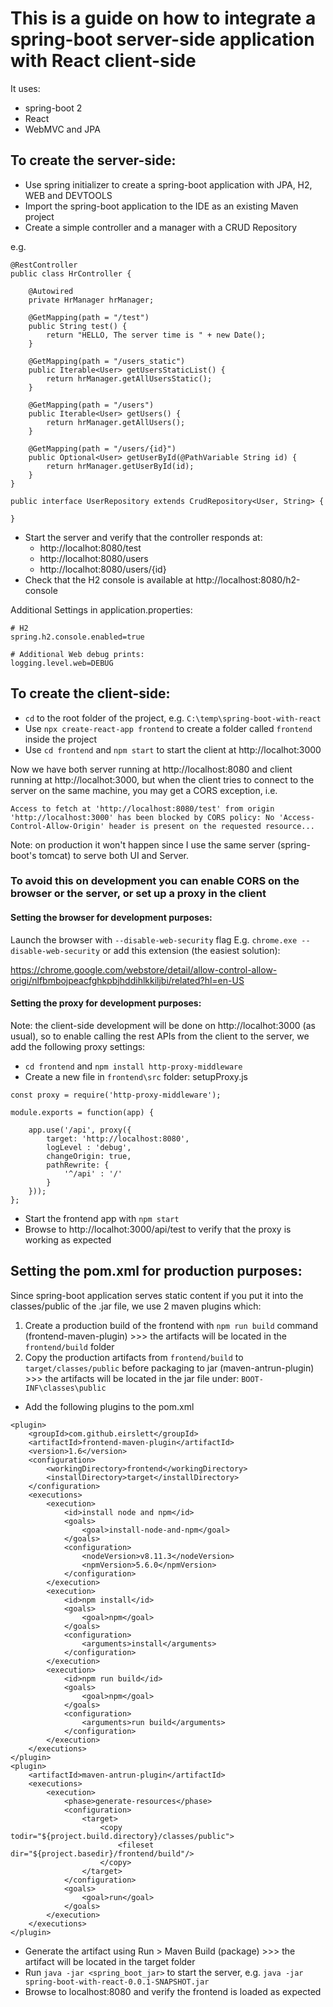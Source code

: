 # This is a guide on how to integrate a spring-boot server-side application with React client-side

It uses: 

- spring-boot 2
- React
- WebMVC and JPA

## To create the server-side:

- Use spring initializer to create a spring-boot application with JPA, H2, WEB and DEVTOOLS
- Import the spring-boot application to the IDE as an existing Maven project
- Create a simple controller and a manager with a CRUD Repository

e.g.
```
@RestController
public class HrController {

	@Autowired
	private HrManager hrManager;
	
	@GetMapping(path = "/test")
	public String test() {
		return "HELLO, The server time is " + new Date();
	}
	
	@GetMapping(path = "/users_static")
	public Iterable<User> getUsersStaticList() {
		return hrManager.getAllUsersStatic();
	}
	
	@GetMapping(path = "/users")
	public Iterable<User> getUsers() {
		return hrManager.getAllUsers();
	}
	
	@GetMapping(path = "/users/{id}")
	public Optional<User> getUserById(@PathVariable String id) {
		return hrManager.getUserById(id);
	}
}
```
```
public interface UserRepository extends CrudRepository<User, String> {

}
```

- Start the server and verify that the controller responds at:
	- http://localhot:8080/test
	- http://localhot:8080/users
	- http://localhot:8080/users/{id} 
- Check that the H2 console is available at http://localhost:8080/h2-console

Additional Settings in application.properties:
```
# H2
spring.h2.console.enabled=true

# Additional Web debug prints:
logging.level.web=DEBUG
```

## To create the client-side:

- `cd` to the root folder of the project, e.g. `C:\temp\spring-boot-with-react`
- Use `npx create-react-app frontend` to create a folder called `frontend` inside the project
- Use `cd frontend` and `npm start` to start the client at http://localhot:3000

Now we have both server running at http://localhost:8080 and client running at http://localhot:3000, but when the client tries to connect to the server on the same machine, you may get a CORS exception, i.e. 
```
Access to fetch at 'http://localhost:8080/test' from origin 'http://localhost:3000' has been blocked by CORS policy: No 'Access-Control-Allow-Origin' header is present on the requested resource...
```
Note: on production it won't happen since I use the same server (spring-boot's tomcat) to serve both UI and Server. 

### To avoid this on development you can enable CORS on the browser or the server, or set up a proxy in the client

#### Setting the browser for development purposes:
Launch the browser with `--disable-web-security` flag
E.g. `chrome.exe --disable-web-security`
or add this extension (the easiest solution):

https://chrome.google.com/webstore/detail/allow-control-allow-origi/nlfbmbojpeacfghkpbjhddihlkkiljbi/related?hl=en-US

#### Setting the proxy for development purposes:
Note: the client-side development will be done on http://localhot:3000 (as usual), so to enable calling the rest APIs from the client to the server, we add the following proxy settings:

- `cd frontend` and `npm install http-proxy-middleware`
- Create a new file in `frontend\src` folder: setupProxy.js

```
const proxy = require('http-proxy-middleware');

module.exports = function(app) {
	
	app.use('/api', proxy({
	    target: 'http://localhost:8080', 
	    logLevel : 'debug',
	    changeOrigin: true,
	    pathRewrite: {
	        '^/api' : '/'
	    }
	}));
};
```
- Start the frontend app with `npm start`
- Browse to http://localhot:3000/api/test to verify that the proxy is working as expected

## Setting the pom.xml for production purposes:
Since spring-boot application serves static content if you put it into the classes/public of the .jar file, we use 2 maven plugins which:
1. Create a production build of the frontend with `npm run build` command (frontend-maven-plugin) >>> the artifacts will be located in the `frontend/build` folder
2. Copy the production artifacts from `frontend/build` to `target/classes/public` before packaging to jar (maven-antrun-plugin) >>> the artifacts will be located in the jar file under: `BOOT-INF\classes\public`

- Add the following plugins to the pom.xml
```
<plugin>
    <groupId>com.github.eirslett</groupId>
    <artifactId>frontend-maven-plugin</artifactId>
    <version>1.6</version>
    <configuration>
        <workingDirectory>frontend</workingDirectory>
        <installDirectory>target</installDirectory>
    </configuration>
    <executions>
        <execution>
            <id>install node and npm</id>
            <goals>
                <goal>install-node-and-npm</goal>
            </goals>
            <configuration>
                <nodeVersion>v8.11.3</nodeVersion>
                <npmVersion>5.6.0</npmVersion>
            </configuration>
        </execution>
        <execution>
            <id>npm install</id>
            <goals>
                <goal>npm</goal>
            </goals>
            <configuration>
                <arguments>install</arguments>
            </configuration>
        </execution>
        <execution>
            <id>npm run build</id>
            <goals>
                <goal>npm</goal>
            </goals>
            <configuration>
                <arguments>run build</arguments>
            </configuration>
        </execution>
    </executions>
</plugin>
<plugin>
    <artifactId>maven-antrun-plugin</artifactId>
    <executions>
        <execution>
            <phase>generate-resources</phase>
            <configuration>
                <target>
                    <copy todir="${project.build.directory}/classes/public">
                        <fileset dir="${project.basedir}/frontend/build"/>
                    </copy>
                </target>
            </configuration>
            <goals>
                <goal>run</goal>
            </goals>
        </execution>
    </executions>
</plugin>
```
- Generate the artifact using Run > Maven Build (package) >>> the artifact will be located in the target folder 
- Run `java -jar <spring_boot_jar>` to start the server, e.g. `java -jar spring-boot-with-react-0.0.1-SNAPSHOT.jar`
- Browse to localhost:8080 and verify the frontend is loaded as expected
